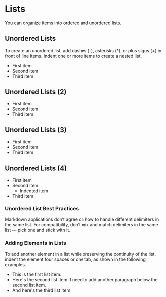 # Lists
You can organize items into ordered and unordered lists.

## Unordered Lists
To create an unordered list, add dashes (\-), asterisks (\*), or plus signs (\+) in front of line items. Indent one or more items to create a nested list.

- First item
- Second item
- Third item

## Unordered Lists (2)

* First item
* Second item
* Third item

## Unordered Lists (3)

+ First item
+ Second item
+ Third item

## Unordered Lists (4)

- First item
- Second item
    - Indented item
- Third item

### Unordered List Best Practices
Markdown applications don’t agree on how to handle different delimiters in the same list. For compatibility, don’t mix and match delimiters in the same list — pick one and stick with it.

### Adding Elements in Lists
To add another element in a list while preserving the continuity of the list, indent the element four spaces or one tab, as shown in the following examples.

* This is the first list item.
* Here's the second list item.
    I need to add another paragraph below the second list item.
* And here's the third list item.